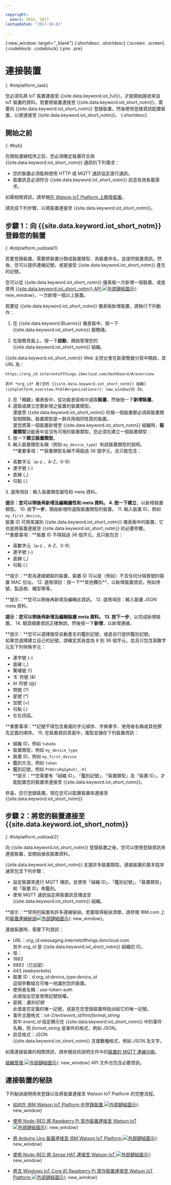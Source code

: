 ```yaml
---

copyright:
  years: 2016, 2017
lastupdated: "2017-10-02"

---
```


{:new_window: target="_blank"}
{:shortdesc: .shortdesc}
{:screen: .screen}
{:codeblock: .codeblock}
{:pre: .pre}

# 連接裝置
{: #iotplatform_task}

您必須先將 IoT 裝置連接至 {{site.data.keyword.iot_full}}，才能開始接收來自 IoT 裝置的資料。若要將裝置連接至 {{site.data.keyword.iot_short_notm}}，需要向 {{site.data.keyword.iot_short_notm}} 登錄裝置，然後使用登錄資訊配置裝置，以便連接至 {{site.data.keyword.iot_short_notm}}。
{:shortdesc}

## 開始之前
{: #byb}

在開始連線程序之前，您必須確定裝置符合與 {{site.data.keyword.iot_short_notm}} 通訊的下列需求：

- 您的裝置必須能夠使用 HTTP 或 MQTT 通訊協定進行通訊。
- 裝置訊息必須符合 {{site.data.keyword.iot_short_notm}} 訊息有效負載需求。

如需相關資訊，請參閱[在 Watson IoT Platform 上開發裝置](https://console.ng.bluemix.net/docs/services/IoT/devices/device_dev_index.html)。

請完成下列步驟，以將裝置連接至 {{site.data.keyword.iot_short_notm}}。

## 步驟 1：向 {{site.data.keyword.iot_short_notm}} 登錄您的裝置  
{: #iotplatform_subtask1}

若要登錄裝置，需要將裝置分類成裝置類型、為裝置命名，並提供裝置資訊。然後，您可以提供連線記號，或是接受 {{site.data.keyword.iot_short_notm}} 產生的記號。

您可以從 {{site.data.keyword.iot_short_notm}} 儀表板一次新增一個裝置，或是使用 [{{site.data.keyword.iot_short_notm}} API ![外部鏈結圖示](../../icons/launch-glyph.svg "外部鏈結圖示")](https://docs.internetofthings.ibmcloud.com/apis/swagger/v0002/orgAdmin.html#!/Device_Bulk_Configuration){: new_window}，一次新增一個以上裝置。

若要從 {{site.data.keyword.iot_short_notm}} 儀表板新增裝置，請執行下列動作：

1. 在 {{site.data.keyword.Bluemix}} 儀表板中，按一下 {{site.data.keyword.iot_short_notm}} 服務磚。

2. 在服務頁面上，按一下**啟動**，開始管理您的 {{site.data.keyword.iot_short_notm}} 組織。

  {{site.data.keyword.iot_short_notm}} Web 主控台會在新瀏覽器分頁中開啟，其 URL 為：

 ```
 https://org_id.internetofthings.ibmcloud.com/dashboard/#/overview
 ```

    其中 *org_id* 是[您的 {{site.data.keyword.iot_short_notm}} 組織](iotplatform_overview.html#organizations){: new_window}的 ID。

3. 在「概觀」儀表板中，從功能表窗格中選取**裝置**，然後按一下**新增裝置**。
5. 選取或建立您要新增之裝置的裝置類型。  
連接至 {{site.data.keyword.iot_short_notm}} 的每一個裝置都必須與裝置類型相關聯。裝置類型是一群共用相同性質的裝置。  
當您將第一個裝置新增至 {{site.data.keyword.iot_short_notm}} 組織時，**裝置類型**功能表中並沒有可用的裝置類型。您必須先建立一個裝置類型：
 1. 按一下**建立裝置類型**。
 2. 輸入裝置類型名稱（例如 `my_device_type`）和該裝置類型的說明。   
 **重要事項：**裝置類型名稱不得超過 36 個字元，且只能包含：
 <ul>
  <li>英數字元（a-z 、A-Z、0-9）</li>
  <li>連字號 (-)</li>
  <li>底線 (&lowbar;)</li>
  <li>句點 (.) </li>
  </ul>
 3. 選用項目：輸入裝置類型屬性和 meta 資料。  
     
 **提示：**您可以稍後再新增及編輯屬性和 meta 資料。
 4. 按一下**建立**，以新增裝置類型。
10. 按**下一步**，開始新增所選取裝置類型的裝置。
11. 輸入裝置 ID，例如 `my_first_device`。  
裝置 ID 可用來識別 {{site.data.keyword.iot_short_notm}} 儀表板中的裝置，它也是將裝置連接至 {{site.data.keyword.iot_short_notm}} 的必要參數。  
**重要事項：**裝置 ID 不得超過 36 個字元，且只能包含：
 <ul>
 <li>英數字元（a-z 、A-Z、0-9）</li>
 <li>連字號 (-)</li>
 <li>底線 (&lowbar;)</li>
 <li>句點 (.) </li>  
 </ul>
 **提示：**若為連接網路的裝置，裝置 ID 可以是（例如）不含任何分隔冒號的裝置 MAC 位址。  
12. 選用項目：按一下**其他欄位**，以新增裝置資訊，例如序號、製造商、機型等等。  
   
 **提示：**您可以稍後再新增及編輯此資訊。
12. 選用項目：輸入裝置 JSON meta 資料。  
   
 **提示：**您可以稍後再新增及編輯裝置 meta 資料。
13. 按**下一步**，以完成新增裝置。
14. 驗證摘要資訊正確無誤，然後按一下**新增**，以新增連線。  
  
**提示：**您可以選擇接受自動產生的鑑別記號，或是自行提供鑑別記號。  
如果您選擇建立自己的記號，請確定其長度為 8 到 36 個字元，並且只包含英數字元及下列特殊字元：
 - 連字號 (-)
 - 底線 (&lowbar;)
 - 驚嘆號 (!)
 - '&' 符號 (&)
 - At 符號 (@)
 - 問號 (?)
 - 星號 (\*)
 - 加號 (+)
 - 句點 (.) 
 - 左右括弧。  

 **重要事項：**記號不得包含重複的字元順序、字典單字、使用者名稱或其他預先定義的順序。
15. 在裝置資訊頁面中，複製並儲存下列裝置資訊：  
 - 組織 ID，例如 `tubo8x`
 - 裝置類型，例如 `my_device_type`
 - 裝置 ID，例如 `my_first_device`
 - 鑑別方法，例如 `token`
 - 鑑別記號，例如 `PtBVriRqIg4uh)_-Kl`  
  **提示：**您需要有「組織 ID」、「鑑別記號」、「裝置類型」及「裝置 ID」，才能配置您的裝置來連接至 {{site.data.keyword.iot_short_notm}}。  

恭喜，您已登錄裝置。現在您可以配置裝置來連接至 {{site.data.keyword.iot_short_notm}}

## 步驟 2：將您的裝置連接至 {{site.data.keyword.iot_short_notm}}
{: #iotplatform_subtask2}

向 {{site.data.keyword.iot_short_notm}} 登錄裝置之後，您可以使用登錄資訊來連接裝置，並開始接收裝置資料。

{{site.data.keyword.iot_short_notm}} 支援許多裝置類型。連接裝置的基本程序通常包含下列步驟：
- 設定裝置來進行 MQTT 傳訊，並使用「組織 ID」、「鑑別記號」、「裝置類型」和「裝置 ID」來鑑別。  
- 使用 MQTT 通訊協定將裝置訊息傳送至 {{site.data.keyword.iot_short_notm}} 組織。

**提示：**常用的裝置有許多連線秘訣。若要取得秘訣清單，請參閱 IBM.com 上的[裝置連線秘訣![外部鏈結圖示](../../icons/launch-glyph.svg "外部鏈結圖示")](https://developer.ibm.com/recipes/tutorials/category/internet-of-things-iot/){: new_window}。

連接裝置時，需要下列資訊：
- URL：*org_id*.messaging.internetofthings.ibmcloud.com  
其中 *org_id* 是 {{site.data.keyword.iot_short_notm}} 組織的 ID。
- 埠：
 - 1883
 - 8883（已加密）
 - 443 (websockets)
- 裝置 ID：d:*org_id*:*device_type*:*device_id*  
這個參數組合可唯一地識別您的裝置。
- 使用者名稱：use-token-auth  
此值指出您是使用記號授權。
- 密碼：*鑑別記號*  
此值是您定義的唯一記號，或是在您登錄裝置時指派給它的唯一記號。
- 事件主題格式：iot-2/evt/*event_id*/fmt/*format_string*  
 其中 *event_id* 指定顯示在 {{site.data.keyword.iot_short_notm}} 中的事件名稱，而 *format_string* 是事件的格式，例如 JSON。
- 訊息格式：JSON  
 {{site.data.keyword.iot_short_notm}} 支援數種格式，例如 JSON 及文字。

如需連接裝置的相關資訊，請參閱技術說明文件中的[裝置的 MQTT 連線功能](devices/mqtt.html)。


[組織管理 ![外部鏈結圖示](../../icons/launch-glyph.svg "外部鏈結圖示")](https://docs.internetofthings.ibmcloud.com/apis/swagger/v0002/orgAdmin.html){: new_window} API 文件也包含必要資訊。

## 連接裝置的秘訣

下列秘訣說明用來登錄以及將裝置連接至 Watson IoT Platform 的完整流程。

- [如何在 IBM Watson IoT Platform 中登錄裝置 ![外部鏈結圖示](../../icons/launch-glyph.svg "外部鏈結圖示")](https://developer.ibm.com/recipes/tutorials/how-to-register-devices-in-ibm-iot-foundation/){: new_window}

- [使用 Node-RED 將 Raspberry Pi 當作裝置連接至 Watson IoT ![外部鏈結圖示](../../icons/launch-glyph.svg "外部鏈結圖示")](https://developer.ibm.com/recipes/tutorials/deploy-watson-iot-node-on-raspberry-pi/){: new_window}

- [將 Arduino Uno 裝置連接至 IBM Watson IoT Platform ![外部鏈結圖示](../../icons/launch-glyph.svg "外部鏈結圖示")](https://developer.ibm.com/recipes/tutorials/connect-an-arduino-uno-device-to-the-ibm-internet-of-things-foundation/){: new_window}

- [使用 Node-RED 將 Sense HAT 連接至 Watson IoT ![外部鏈結圖示](../../icons/launch-glyph.svg "外部鏈結圖示")](https://developer.ibm.com/recipes/tutorials/connecting-a-sense-hat-to-watson-iot-using-node-red/){: new_window}

- [將含 Windows IoT Core 的 Raspberry Pi 當作裝置連接至 Watson IoT Platform ![外部鏈結圖示](../../icons/launch-glyph.svg "外部鏈結圖示")](https://developer.ibm.com/recipes/tutorials/connecting-raspberry-pi-with-windows-iot-core-as-a-device-to-watson-iot-using-node-red/){: new_window}

